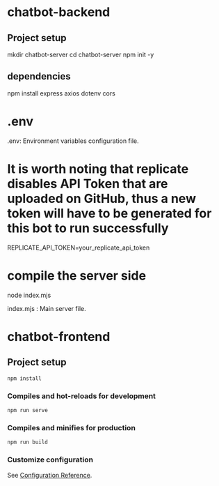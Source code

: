 

# chatbot-backend

## Project setup

mkdir chatbot-server
cd chatbot-server
npm init -y

## dependencies
npm install express axios dotenv cors

# .env
.env: Environment variables configuration file.

# It is worth noting that replicate disables API Token that are uploaded on GitHub, thus a new token will have to be generated for this bot to run successfully

REPLICATE_API_TOKEN=your_replicate_api_token

# compile the server side
node index.mjs

index.mjs : Main server file.



# chatbot-frontend

## Project setup
```
npm install
```

### Compiles and hot-reloads for development
```
npm run serve
```

### Compiles and minifies for production
```
npm run build
```

### Customize configuration
See [Configuration Reference](https://cli.vuejs.org/config/).
